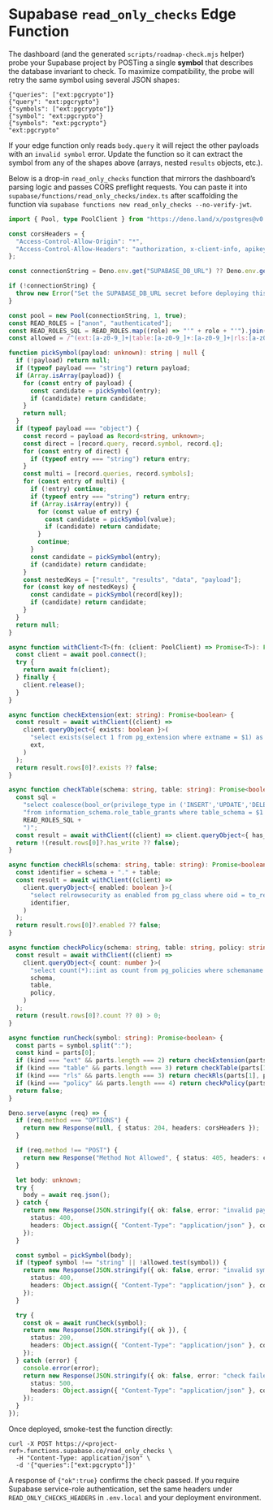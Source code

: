 # Supabase `read_only_checks` Edge Function

The dashboard (and the generated `scripts/roadmap-check.mjs` helper) probe your
Supabase project by POSTing a single **symbol** that describes the database
invariant to check. To maximize compatibility, the probe will retry the same
symbol using several JSON shapes:

```
{"queries": ["ext:pgcrypto"]}
{"query": "ext:pgcrypto"}
{"symbols": ["ext:pgcrypto"]}
{"symbol": "ext:pgcrypto"}
{"symbols": "ext:pgcrypto"}
"ext:pgcrypto"
```

If your edge function only reads `body.query` it will reject the other payloads
with an `invalid symbol` error. Update the function so it can extract the symbol
from any of the shapes above (arrays, nested `results` objects, etc.).

Below is a drop-in `read_only_checks` function that mirrors the dashboard’s
parsing logic and passes CORS preflight requests. You can paste it into
`supabase/functions/read_only_checks/index.ts` after scaffolding the function via
`supabase functions new read_only_checks --no-verify-jwt`.

```ts
import { Pool, type PoolClient } from "https://deno.land/x/postgres@v0.17.0/mod.ts";

const corsHeaders = {
  "Access-Control-Allow-Origin": "*",
  "Access-Control-Allow-Headers": "authorization, x-client-info, apikey, content-type",
};

const connectionString = Deno.env.get("SUPABASE_DB_URL") ?? Deno.env.get("DATABASE_URL");

if (!connectionString) {
  throw new Error("Set the SUPABASE_DB_URL secret before deploying this function.");
}

const pool = new Pool(connectionString, 1, true);
const READ_ROLES = ["anon", "authenticated"];
const READ_ROLES_SQL = READ_ROLES.map((role) => "'" + role + "'").join(", ");
const allowed = /^(ext:[a-z0-9_]+|table:[a-z0-9_]+:[a-z0-9_]+|rls:[a-z0-9_]+:[a-z0-9_]+|policy:[a-z0-9_]+:[a-z0-9_]+:[a-z0-9_]+)$/;

function pickSymbol(payload: unknown): string | null {
  if (!payload) return null;
  if (typeof payload === "string") return payload;
  if (Array.isArray(payload)) {
    for (const entry of payload) {
      const candidate = pickSymbol(entry);
      if (candidate) return candidate;
    }
    return null;
  }
  if (typeof payload === "object") {
    const record = payload as Record<string, unknown>;
    const direct = [record.query, record.symbol, record.q];
    for (const entry of direct) {
      if (typeof entry === "string") return entry;
    }
    const multi = [record.queries, record.symbols];
    for (const entry of multi) {
      if (!entry) continue;
      if (typeof entry === "string") return entry;
      if (Array.isArray(entry)) {
        for (const value of entry) {
          const candidate = pickSymbol(value);
          if (candidate) return candidate;
        }
        continue;
      }
      const candidate = pickSymbol(entry);
      if (candidate) return candidate;
    }
    const nestedKeys = ["result", "results", "data", "payload"];
    for (const key of nestedKeys) {
      const candidate = pickSymbol(record[key]);
      if (candidate) return candidate;
    }
  }
  return null;
}

async function withClient<T>(fn: (client: PoolClient) => Promise<T>): Promise<T> {
  const client = await pool.connect();
  try {
    return await fn(client);
  } finally {
    client.release();
  }
}

async function checkExtension(ext: string): Promise<boolean> {
  const result = await withClient((client) =>
    client.queryObject<{ exists: boolean }>(
      "select exists(select 1 from pg_extension where extname = $1) as exists",
      ext,
    )
  );
  return result.rows[0]?.exists ?? false;
}

async function checkTable(schema: string, table: string): Promise<boolean> {
  const sql =
    "select coalesce(bool_or(privilege_type in ('INSERT','UPDATE','DELETE','TRUNCATE')), false) as has_write " +
    "from information_schema.role_table_grants where table_schema = $1 and table_name = $2 and grantee in (" +
    READ_ROLES_SQL +
    ")";
  const result = await withClient((client) => client.queryObject<{ has_write: boolean }>(sql, schema, table));
  return !(result.rows[0]?.has_write ?? false);
}

async function checkRls(schema: string, table: string): Promise<boolean> {
  const identifier = schema + "." + table;
  const result = await withClient((client) =>
    client.queryObject<{ enabled: boolean }>(
      "select relrowsecurity as enabled from pg_class where oid = to_regclass($1)",
      identifier,
    )
  );
  return result.rows[0]?.enabled ?? false;
}

async function checkPolicy(schema: string, table: string, policy: string): Promise<boolean> {
  const result = await withClient((client) =>
    client.queryObject<{ count: number }>(
      "select count(*)::int as count from pg_policies where schemaname = $1 and tablename = $2 and policyname = $3 and command = 'SELECT'",
      schema,
      table,
      policy,
    )
  );
  return (result.rows[0]?.count ?? 0) > 0;
}

async function runCheck(symbol: string): Promise<boolean> {
  const parts = symbol.split(":");
  const kind = parts[0];
  if (kind === "ext" && parts.length === 2) return checkExtension(parts[1]);
  if (kind === "table" && parts.length === 3) return checkTable(parts[1], parts[2]);
  if (kind === "rls" && parts.length === 3) return checkRls(parts[1], parts[2]);
  if (kind === "policy" && parts.length === 4) return checkPolicy(parts[1], parts[2], parts[3]);
  return false;
}

Deno.serve(async (req) => {
  if (req.method === "OPTIONS") {
    return new Response(null, { status: 204, headers: corsHeaders });
  }

  if (req.method !== "POST") {
    return new Response("Method Not Allowed", { status: 405, headers: corsHeaders });
  }

  let body: unknown;
  try {
    body = await req.json();
  } catch {
    return new Response(JSON.stringify({ ok: false, error: "invalid payload" }), {
      status: 400,
      headers: Object.assign({ "Content-Type": "application/json" }, corsHeaders),
    });
  }

  const symbol = pickSymbol(body);
  if (typeof symbol !== "string" || !allowed.test(symbol)) {
    return new Response(JSON.stringify({ ok: false, error: "invalid symbol" }), {
      status: 400,
      headers: Object.assign({ "Content-Type": "application/json" }, corsHeaders),
    });
  }

  try {
    const ok = await runCheck(symbol);
    return new Response(JSON.stringify({ ok }), {
      status: 200,
      headers: Object.assign({ "Content-Type": "application/json" }, corsHeaders),
    });
  } catch (error) {
    console.error(error);
    return new Response(JSON.stringify({ ok: false, error: "check failed" }), {
      status: 500,
      headers: Object.assign({ "Content-Type": "application/json" }, corsHeaders),
    });
  }
});
```

Once deployed, smoke-test the function directly:

```
curl -X POST https://<project-ref>.functions.supabase.co/read_only_checks \
  -H "Content-Type: application/json" \
  -d '{"queries":["ext:pgcrypto"]}'
```

A response of `{"ok":true}` confirms the check passed. If you require Supabase
service-role authentication, set the same headers under `READ_ONLY_CHECKS_HEADERS`
in `.env.local` and your deployment environment.
